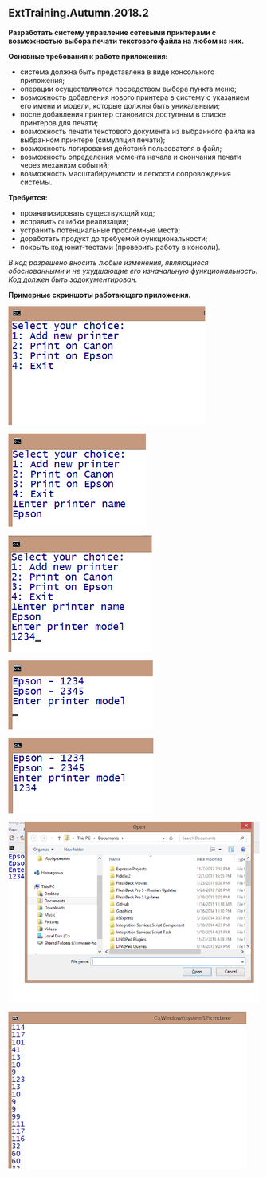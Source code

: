 ## ExtTraining.Autumn.2018.2

**Разработать систему управление сетевыми принтерами с возможностью выбора печати текстового файла на любом из них.**

**Основные требования к работе приложения:**
- система должна быть представлена в виде консольного приложения;
- операции осуществляются посредством выбора пункта меню;
- возможность добавления нового принтера в систему с указанием его имени и модели, которые должны быть уникальными;
- после добавления принтер становится доступным в списке принтеров для печати;
- возможность печати текстового документа из выбранного файла на выбранном принтере (симуляция печати);
- возможность логирования действий пользователя в файл;
- возможность определения момента начала и окончания печати через механизм событий;
- возможность масштабируемости и легкости сопровождения системы.


**Требуется:**
- проанализировать существующий код;
- исправить ошибки реализации;
- устранить потенциальные проблемные места;
- доработать продукт до требуемой функциональности;
- покрыть код юнит-тестами (проверить работу в консоли).

*В код разрешено вносить любые изменения, являющиеся обоснованными и не ухудшающие его изначальную функциональность. Код должен быть задокументирован.*

**Примерные скриншоты работающего приложения.**

![](https://github.com/AnzhelikaKravchuk/Materials/blob/master/Pictures/ExtTraining.Autumn.2018.2/1.png)

![](https://github.com/AnzhelikaKravchuk/Materials/blob/master/Pictures/ExtTraining.Autumn.2018.2/2.png)

![](https://github.com/AnzhelikaKravchuk/Materials/blob/master/Pictures/ExtTraining.Autumn.2018.2/3.png)

![](https://github.com/AnzhelikaKravchuk/Materials/blob/master/Pictures/ExtTraining.Autumn.2018.2/4.png)

![](https://github.com/AnzhelikaKravchuk/Materials/blob/master/Pictures/ExtTraining.Autumn.2018.2/5.png)

![](https://github.com/AnzhelikaKravchuk/Materials/blob/master/Pictures/ExtTraining.Autumn.2018.2/6.png)

![](https://github.com/AnzhelikaKravchuk/Materials/blob/master/Pictures/ExtTraining.Autumn.2018.2/7.png)
